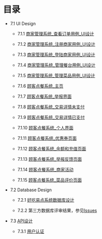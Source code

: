 # 目录

- 7.1 UI Design

    - 7.1.1 [商家管理系统_查看订单用例_UI设计](/Dashboard/Design/UI%20Design/商家管理系统-Web2.0/商家管理系统_查看订单用例_UI设计.png)

    - 7.1.2 [商家管理系统_注册商家用例_UI设计](/Dashboard/Design/UI%20Design/商家管理系统-Web2.0/商家管理系统_注册商家用例_UI设计.png)

    - 7.1.3 [商家管理系统_登陆商家用例_UI设计](/Dashboard/Design/UI%20Design/商家管理系统-Web2.0/商家管理系统_登陆商家用例_UI设计.png)

    - 7.1.4 [商家管理系统_管理餐台用例_UI设计](/Dashboard/Design/UI%20Design/商家管理系统-Web2.0/商家管理系统_管理餐台用例_UI设计.png)

    - 7.1.5 [商家管理系统_管理菜品用例_UI设计](/Dashboard/Design/UI%20Design/商家管理系统-Web2.0/商家管理系统_管理菜品用例_UI设计.png)

    - 7.1.6 [顾客点餐系统_主页](/Dashboard/Design/UI%20Design/顾客点餐系统-微信小程序/设计页面/1_主页.png)

    - 7.1.7 [顾客点餐系统_举报界面](/Dashboard/Design/UI%20Design/顾客点餐系统-微信小程序/设计页面/2_举报界面.png)

    - 7.1.8 [顾客点餐系统_交易详情未支付](/Dashboard/Design/UI%20Design/顾客点餐系统-微信小程序/设计页面/3_交易详情未支付.png)

    - 7.1.9 [顾客点餐系统_交易详情已支付](/Dashboard/Design/UI%20Design/顾客点餐系统-微信小程序/设计页面/4_交易详情已支付.png)

    - 7.1.10 [顾客点餐系统_个人界面](/Dashboard/Design/UI%20Design/顾客点餐系统-微信小程序/设计页面/5_个人界面.png)

    - 7.1.11 [顾客点餐系统_优惠券页面](/Dashboard/Design/UI%20Design/顾客点餐系统-微信小程序/设计页面/5-1_优惠券页面.png)

    - 7.1.12 [顾客点餐系统_余额和充值页面](/Dashboard/Design/UI%20Design/顾客点餐系统-微信小程序/设计页面/5-2_余额和充值页面.png)

    - 7.1.13 [顾客点餐系统_举报反馈页面](/Dashboard/Design/UI%20Design/顾客点餐系统-微信小程序/设计页面/5-3_举报反馈页面.png)

    - 7.1.14 [顾客点餐系统_商家活动](/Dashboard/Design/UI%20Design/顾客点餐系统-微信小程序/设计页面/6_商家活动.png)

    - 7.1.15 [顾客点餐系统_菜品评价页面](/Dashboard/Design/UI%20Design/顾客点餐系统-微信小程序/设计页面/菜品评价页面.png)

- 7.2 Database Design

    - 7.2.1 [好吃易点系统数据库设计](/Dashboard/Design/Database%20design/好吃易点系统数据库设计.png)

    - 7.2.2 第三方数据库评审结果，参见[Issues](https://github.com/DeliciousFoodEasyOrder/Dashboard/issues)

- 7.3 [API设计](/Dashboard/Design/API%20Design/总览)

    - 7.3.1 [用户认证](/Dashboard/Design/API%20Design/用户认证)